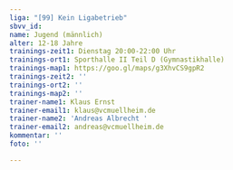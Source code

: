 ```yaml
---
liga: "[99] Kein Ligabetrieb"
sbvv_id: 
name: Jugend (männlich)
alter: 12-18 Jahre
trainings-zeit1: Dienstag 20:00-22:00 Uhr
trainings-ort1: Sporthalle II Teil D (Gymnastikhalle)
trainings-map1: https://goo.gl/maps/g3XhvCS9gpR2
trainings-zeit2: ''
trainings-ort2: ''
trainings-map2: ''
trainer-name1: Klaus Ernst
trainer-email1: klaus@vcmuellheim.de
trainer-name2: 'Andreas Albrecht '
trainer-email2: andreas@vcmuellheim.de
kommentar: ''
foto: ''

---
```

